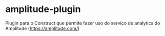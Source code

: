 # amplitude-plugin
Plugin para o Construct que permite fazer uso do serviço de analytics do Amplitude (https://amplitude.com/)
